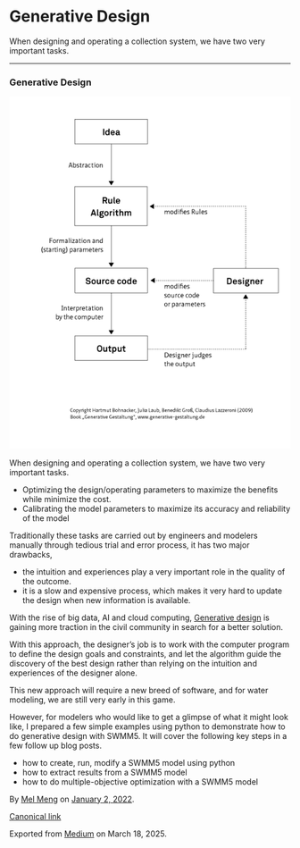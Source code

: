 # Generative Design

When designing and operating a collection system, we have two very important tasks.

---

### Generative Design

![](images\1_oBcUzshT6dX9yVr_9jitrg.png)

When designing and operating a collection system, we have two very important tasks.

* Optimizing the design/operating parameters to maximize the benefits while minimize the cost.
* Calibrating the model parameters to maximize its accuracy and reliability of the model

Traditionally these tasks are carried out by engineers and modelers manually through tedious trial and error process, it has two major drawbacks,

* the intuition and experiences play a very important role in the quality of the outcome.
* it is a slow and expensive process, which makes it very hard to update the design when new information is available.

With the rise of big data, AI and cloud computing, [Generative design](https://www.autodesk.com/solutions/generative-design?mktvar002=678907&ef_id=Cj0KCQiAt8WOBhDbARIsANQLp97IOLGCkMlFQ8H2KHoYEVRm1qQ187nyLxGqotk4zR92kTUn1a-Ohh8aAl1NEALw_wcB:G:s&s_kwcid=AL!11172!3!330171926125!e!!g!!generative%20design!621448685!27870611445&mkwid=sMxVoYQPt|pcrid|330171926125|pkw|generative%20design|pmt|e|pdv|c|slid||pgrid|27870611445|ptaid|kwd-3935580345|pid|&utm_medium=cpc&utm_source=google&utm_campaign=GGL_DM_FOMT-Generative_AMER_US_Visits_SEM_NBR_NEW_EX_ADSK_3461051&utm_term=generative%20design&utm_content=sMxVoYQPt|pcrid|330171926125|pkw|generative%20design|pmt|e|pdv|c|slid||pgrid|27870611445|ptaid|kwd-3935580345|&gclid=Cj0KCQiAt8WOBhDbARIsANQLp97IOLGCkMlFQ8H2KHoYEVRm1qQ187nyLxGqotk4zR92kTUn1a-Ohh8aAl1NEALw_wcB) is gaining more traction in the civil community in search for a better solution.

With this approach, the designer’s job is to work with the computer program to define the design goals and constraints, and let the algorithm guide the discovery of the best design rather than relying on the intuition and experiences of the designer alone.

This new approach will require a new breed of software, and for water modeling, we are still very early in this game.

However, for modelers who would like to get a glimpse of what it might look like, I prepared a few simple examples using python to demonstrate how to do generative design with SWMM5. It will cover the following key steps in a few follow up blog posts.

* how to create, run, modify a SWMM5 model using python
* how to extract results from a SWMM5 model
* how to do multiple-objective optimization with a SWMM5 model

By [Mel Meng](https://medium.com/@mel-meng-pe) on [January 2, 2022](https://medium.com/p/66c90e1b6120).

[Canonical link](https://medium.com/@mel-meng-pe/generative-design-66c90e1b6120)

Exported from [Medium](https://medium.com) on March 18, 2025.